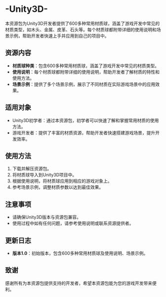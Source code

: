 # -Unity3D-
本资源包为Unity3D开发者提供了600多种常用材质球，涵盖了游戏开发中常见的材质类型，如木头、金属、皮革、石头等。每个材质球都附带详细的使用说明和场景示例，帮助开发者快速上手并应用到自己的项目中。
## 资源内容
- **材质球种类**：包含600多种常用材质球，涵盖了游戏开发中常见的材质类型。
- **使用说明**：每个材质球都附带详细的使用说明，帮助开发者了解材质的特性和使用方法。
- **场景示例**：提供了多个场景示例，展示了不同材质在实际游戏场景中的应用效果。

## 适用对象
- Unity3D初学者：通过本资源包，初学者可以快速了解和掌握常用材质的使用方法。
- 游戏开发者：提供了丰富的材质资源，帮助开发者快速搭建游戏场景，提升开发效率。

## 使用方法
1. 下载并解压资源包。
2. 将材质球导入到Unity3D项目中。
3. 根据使用说明，将材质球应用到相应的游戏对象上。
4. 参考场景示例，调整材质参数以达到最佳效果。

## 注意事项
- 请确保Unity3D版本与资源包兼容。
- 使用过程中如有任何问题，请参考使用说明或联系资源提供者。

## 更新日志
- **版本1.0**：初始版本，包含600多种常用材质球及使用说明、场景示例。

## 致谢
感谢所有为本资源包提供支持的开发者，希望本资源包能为您的游戏开发带来便利。
